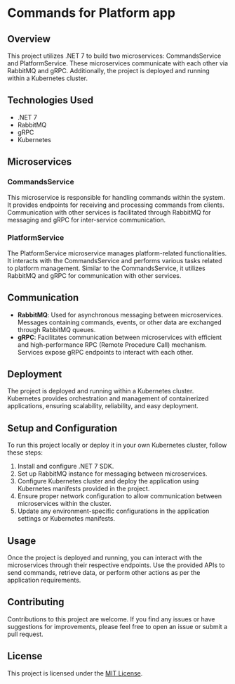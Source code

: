 # Commands for Platform app

## Overview

This project utilizes .NET 7 to build two microservices: CommandsService and PlatformService. These microservices communicate with each other via RabbitMQ and gRPC. Additionally, the project is deployed and running within a Kubernetes cluster.

## Technologies Used

- .NET 7
- RabbitMQ
- gRPC
- Kubernetes

## Microservices

### CommandsService

This microservice is responsible for handling commands within the system. It provides endpoints for receiving and processing commands from clients. Communication with other services is facilitated through RabbitMQ for messaging and gRPC for inter-service communication.

### PlatformService

The PlatformService microservice manages platform-related functionalities. It interacts with the CommandsService and performs various tasks related to platform management. Similar to the CommandsService, it utilizes RabbitMQ and gRPC for communication with other services.

## Communication

- **RabbitMQ**: Used for asynchronous messaging between microservices. Messages containing commands, events, or other data are exchanged through RabbitMQ queues.
- **gRPC**: Facilitates communication between microservices with efficient and high-performance RPC (Remote Procedure Call) mechanism. Services expose gRPC endpoints to interact with each other.

## Deployment

The project is deployed and running within a Kubernetes cluster. Kubernetes provides orchestration and management of containerized applications, ensuring scalability, reliability, and easy deployment.

## Setup and Configuration

To run this project locally or deploy it in your own Kubernetes cluster, follow these steps:

1. Install and configure .NET 7 SDK.
2. Set up RabbitMQ instance for messaging between microservices.
3. Configure Kubernetes cluster and deploy the application using Kubernetes manifests provided in the project.
4. Ensure proper network configuration to allow communication between microservices within the cluster.
5. Update any environment-specific configurations in the application settings or Kubernetes manifests.

## Usage

Once the project is deployed and running, you can interact with the microservices through their respective endpoints. Use the provided APIs to send commands, retrieve data, or perform other actions as per the application requirements.

## Contributing

Contributions to this project are welcome. If you find any issues or have suggestions for improvements, please feel free to open an issue or submit a pull request.

## License

This project is licensed under the [MIT License](LICENSE).
